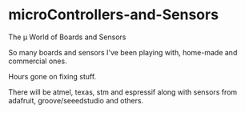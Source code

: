 # microControllers-and-Sensors
The µ World of Boards and Sensors

So many boards and sensors I've been playing with, home-made and commercial ones.

Hours gone on fixing stuff.

There will be atmel, texas, stm and espressif along with sensors from adafruit, groove/seeedstudio and others.
